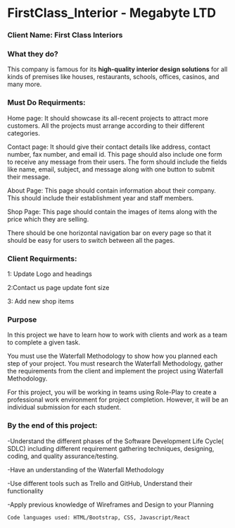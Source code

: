 # FirstClass_Interior - Megabyte LTD

### Client Name: First Class Interiors

### What they do?
This company is famous for its **high-quality interior design solutions** for all kinds of
premises like houses, restaurants, schools, offices, casinos, and many more.

### Must Do Requirments:

Home page: 
It should showcase its all-recent projects to attract more customers. All the projects must arrange according to their different categories.

Contact page: 
It should give their contact details like address, contact number, fax number, and email id. 
This page should also include one form to receive any message from their users. 
The form should include the fields like name, email, subject, and message along with one button to submit their message.

About Page: 
This page should contain information about their company. This should include their establishment year and staff members.

Shop Page:
This page should contain the images of items along with the price which they are selling.

There should be one horizontal navigation bar on every page so that it should be easy for users to switch between all the pages.

### Client Requirments:
1: Update Logo and headings 

2:Contact us page update font size

3: Add new shop items 

### Purpose

In this project we have to learn how to work with clients and work as a team to complete a given task.

You must use the Waterfall Methodology to show how you planned each step of your project. You must research the Waterfall Methodology, gather the requirements from the client and implement the project using Waterfall Methodology. 

For this project, you will be working in teams using Role-Play to create a professional work environment for project completion. However, it will be an individual submission for each student. 

### By the end of this project: 

-Understand the different phases of the Software Development Life Cycle( SDLC) including different requirement gathering techniques, designing, coding, and quality assurance/testing. 

-Have an understanding of the Waterfall Methodology

-Use different tools such as Trello and GitHub, Understand their functionality

-Apply previous knowledge of Wireframes and Design to your Planning






`Code languages used: HTML/Bootstrap, CSS, Javascript/React`
